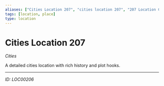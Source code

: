 ```yaml
---
aliases: ["Cities Location 207", "cities location 207", "207 Location Cities"]
tags: [location, place]
type: location
---
```


# Cities Location 207

*Cities*

A detailed cities location with rich history and plot hooks.

---
*ID: LOC00206*